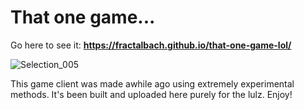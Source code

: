 # That one game...

Go here to see it: **https://fractalbach.github.io/that-one-game-lol/**

![Selection_005](https://user-images.githubusercontent.com/32124562/54660219-bf7f9180-4a92-11e9-9475-ac9026a4782d.png)

This game client was made awhile ago using extremely experimental methods.  It's
been built and uploaded here purely for the lulz.  Enjoy!

